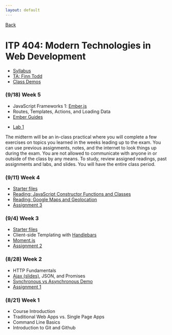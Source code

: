```yaml
---
layout: default
---
```


[Back](/teaching)

# ITP 404: Modern Technologies in Web Development

* [Syllabus](https://web-app.usc.edu/soc/syllabus/20183/31835.pdf)
* [TA: Finn Todd](mailto:ftodd@usc.edu)
* [Class Demos](https://github.com/itp404-fall-2018)

### (9/18) Week 5

* JavaScript Frameworks 1: [Ember.js](https://www.emberjs.com/)
* Routes, Templates, Actions, and Loading Data
* [Ember Guides](https://guides.emberjs.com/release/)
<!-- * [Ember CLI Mirage](https://www.ember-cli-mirage.com/) -->
* [Lab 1](/teaching/2018/assignments/ember-and-reddit)

The midterm will be an in-class practical where you will complete a few exercises on topics you learned in the weeks leading up to the exam. You can use previous assignments, notes, and the internet to look things up during the exam. You are not allowed to communicate with anyone in or outside of the class by any means. To study, review assigned readings, past assignments and labs, and slides. You will have the entire class period.

### (9/11) Week 4

* [Starter files](https://github.com/itp404-fall-2018/week-4-classes-and-google-maps/raw/master/starter.zip)
* [Reading: JavaScript Constructor Functions and Classes](/tutorials/javascript-constructor-functions-and-classes)
* [Reading: Google Maps and Geolocation](/tutorials/google-maps-javascript-api)
* [Assignment 3](/teaching/2018/assignments/locate-me)

### (9/4) Week 3

* [Starter files](https://github.com/itp404-fall-2018/week-3-handlebars/raw/master/starter.zip)
* Client-side Templating with [Handlebars](https://handlebarsjs.com/)
* [Moment.js](https://momentjs.com/)
* [Assignment 2](/teaching/2018/assignments/client-side-templating)

### (8/28) Week 2

* HTTP Fundamentals
* [Ajax (slides)](https://docs.google.com/presentation/d/1r-3XtJXG_Y9_grUYhEidIaCz0SOYWcAKugGrGrrc8Lo/edit?usp=sharing), JSON, and Promises
* [Synchronous vs Asynchronous Demo](http://jsbin.com/wuvacecaxu/edit?js)
* [Assignment 1](/teaching/2018/assignments/ajax)

### (8/21) Week 1

* Course Introduction
* Traditional Web Apps vs. Single Page Apps
* Command Line Basics
* Introduction to Git and Github
